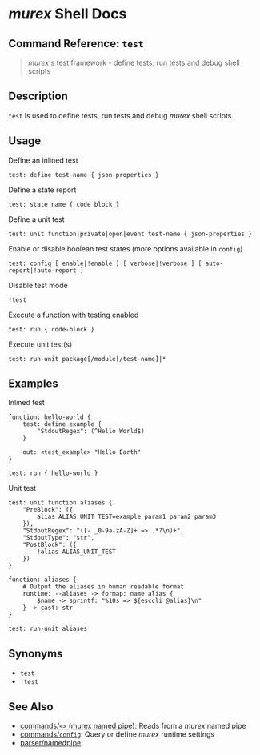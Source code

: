 # _murex_ Shell Docs

## Command Reference: `test`

> _murex_'s test framework - define tests, run tests and debug shell scripts

## Description

`test` is used to define tests, run tests and debug _murex_ shell scripts.

## Usage

Define an inlined test

    test: define test-name { json-properties }
    
Define a state report

    test: state name { code block }
    
Define a unit test

    test: unit function|private|open|event test-name { json-properties }
    
Enable or disable boolean test states (more options available in `config`)

    test: config [ enable|!enable ] [ verbose|!verbose ] [ auto-report|!auto-report ]
    
Disable test mode

    !test
    
Execute a function with testing enabled

    test: run { code-block }
    
Execute unit test(s)

    test: run-unit package[/module[/test-name]|*

## Examples

Inlined test

    function: hello-world {
        test: define example {
            "StdoutRegex": (^Hello World$)
        }
    
        out: <test_example> "Hello Earth"
    }
    
    test: run { hello-world }
    
Unit test

    test: unit function aliases {
        "PreBlock": ({
            alias ALIAS_UNIT_TEST=example param1 param2 param3
        }),
        "StdoutRegex": "([- _0-9a-zA-Z]+ => .*?\n)+",
        "StdoutType": "str",
        "PostBlock": ({
            !alias ALIAS_UNIT_TEST
        })
    }
    
    function: aliases {
        # Output the aliases in human readable format
        runtime: --aliases -> formap: name alias {
            $name -> sprintf: "%10s => ${esccli @alias}\n"
        } -> cast: str
    }
    
    test: run-unit aliases

## Synonyms

* `test`
* `!test`


## See Also

* [commands/`<>` (murex named pipe)](../commands/namedpipe.md):
  Reads from a _murex_ named pipe
* [commands/`config`](../commands/config.md):
  Query or define _murex_ runtime settings
* [parser/namedpipe](../parser/namedpipe.md):
  